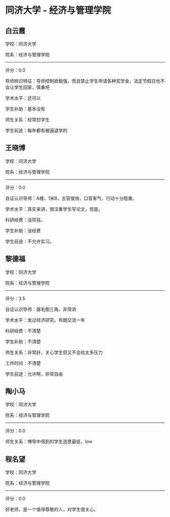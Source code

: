 # 同济大学 - 经济与管理学院

## 白云霞

学校：同济大学

院系：经济与管理学院

* * *

评分：0.0

导师辨识特征：导师控制欲极强，而且禁止学生申请各种奖学金，法定节假日也不会让学生回家，慎重吧

学术水平：还可以

学生补助：基本没有

师生关系：经常怼学生

学生前途：每年都有被逼退学的

## 王晓博

学校：同济大学

院系：经济与管理学院

* * *

评分：0.0

自证认识导师：A楼，1米8，五官俊俏，口音客气，行动十分稳重。

学术水平：真实来讲，很注重学生写论文，但是。

科研经费：没项目。

学生补助：没经费

学生前途：不允许实习。

## 黎德福

学校：同济大学

院系：经济与管理学院

* * *

评分：3.5

自证认识导师：眉毛倒三角，非常浓

学术水平：发过经济研究，布朗交流一年

科研经费：不清楚

学生补助：不清楚

师生关系：非常好，关心学生但又不会给太多压力

工作时间：不清楚

学生前途：允许啊，非常自由

## 陶小马

学校：同济大学

院系：经济与管理学院

* * *

评分：0.0

师生关系：博导中得到的学生选票最低，low

## 程名望

学校：同济大学

院系：经济与管理学院

* * *

评分：0.0

好老师，是一个值得尊敬的人，对学生很关心。